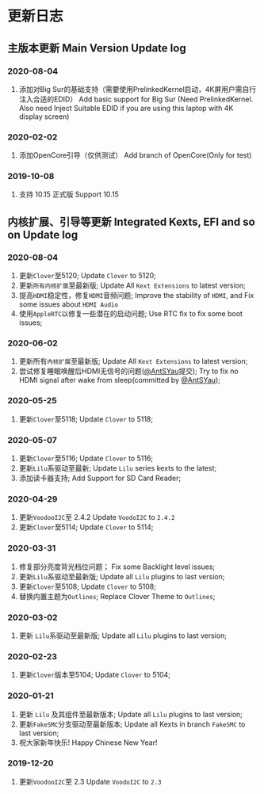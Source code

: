 # 更新日志

## 主版本更新 Main Version Update log

### 2020-08-04

1. 添加对Big Sur的基础支持（需要使用PrelinkedKernel启动，4K屏用户需自行注入合适的EDID）
   Add basic support for Big Sur (Need PrelinkedKernel. Also need Inject Suitable EDID if you are using this laptop with 4K display screen)

### 2020-02-02
1. 添加OpenCore引导（仅供测试）
   Add branch of OpenCore(Only for test)
### 2019-10-08

1. 支持 10.15 正式版
   Support 10.15

## 内核扩展、引导等更新 Integrated Kexts, EFI and so on Update log

### 2020-08-04

1. 更新`Clover`至5120;
   Update `Clover` to 5120; 
1. 更新`所有内核扩展`至最新版;
   Update All `Kext Extensions` to latest version;
1. 提高`HDMI`稳定性，修复`HDMI`音频问题;
   Improve the stability of `HDMI`, and Fix some issues about `HDMI Audio`
1. 使用`AppleRTC`以修复一些潜在的启动问题;
   Use RTC fix to fix some boot issues;

### 2020-06-02

1. 更新所有`内核扩展`至最新版;
   Update All `Kext Extensions` to latest version;
1. 尝试修复睡眠唤醒后HDMI无信号的问题([@AntSYau](https://github.com/jardenliu/XPS15-9560-Catalina/pull/143/commits/5c918a6fca9b300754a5659e3efb78e8571f02f4)提交);
   Try to fix no HDMI signal after wake from sleep(committed by [@AntSYau](https://github.com/jardenliu/XPS15-9560-Catalina/pull/143/commits/5c918a6fca9b300754a5659e3efb78e8571f02f4));

### 2020-05-25

1. 更新`Clover`至5118;
   Update `Clover` to 5118; 

### 2020-05-07

1. 更新`Clover`至5116;
   Update `Clover` to 5116;
1. 更新`Lilu`系驱动至最新;
   Update `Lilu` series kexts to the latest;
1. 添加读卡器支持;
   Add Support for SD Card Reader; 
   
### 2020-04-29

1. 更新`VoodooI2C`至 2.4.2
   Update `VoodoI2C` to `2.4.2`
1. 更新`Clover`至5114;
   Update `Clover` to 5114;

### 2020-03-31

1. 修复部分亮度背光档位问题；
   Fix some Backlight level issues;
2. 更新`Lilu`系驱动至最新版;
   Update all `Lilu` plugins to last version;
1. 更新`Clover`至5108;
   Update `Clover` to 5108;
4. 替换内置主题为`Outlines`;
   Replace Clover Theme to `Outlines`;

### 2020-03-02

1. 更新 `Lilu`系驱动至最新版;
   Update all `Lilu` plugins to last version;

### 2020-02-23

1. 更新`Clover`版本至5104;
   Update `Clover` to 5104;

### 2020-01-21

1. 更新 `Lilu` 及其组件至最新版本;
   Update all `Lilu` plugins to last version;
1. 更新`FakeSMC`分支驱动至最新版本;
   Update all Kexts in branch `FakeSMC` to last version;
1. 祝大家新年快乐!
   Happy Chinese New Year!

### 2019-12-20

1. 更新`VoodooI2C`至 2.3
   Update `VoodoI2C` to `2.3`
